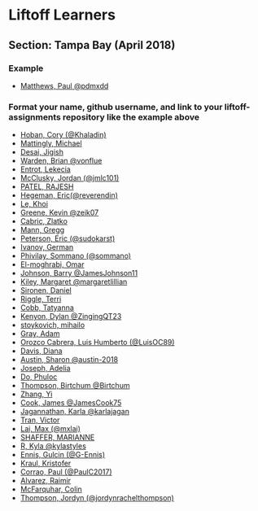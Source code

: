 
# Liftoff Learners

## Section: Tampa Bay (April 2018)

### Example
- [Matthews, Paul @pdmxdd](https://github.com/pdmxdd/liftoff-assignments)

### Format your name, github username, and link to your liftoff-assignments repository like the example above

- [Hoban, Cory (@Khaladin)](https://github.com/Khaladin/liftoff-assignments)
- [Mattingly, Michael]()
- [Desai, Jigish]()
- [Warden, Brian @vonflue](https://github.com/vonflue/liftoff-assignments)
- [Entrot, Lekecia]()
- [McClusky, Jordan (@jmlc101)](https://github.com/jmlc101/liftoff-assignments)
- [PATEL, RAJESH]()
- [Hegeman, Eric(@reverendin)](https://github.com/reverendin/liftoff-assignments)
- [Le, Khoi]()
- [Greene, Kevin @zeik07](https://github.com/zeik07/liftoff-assignments)
- [Cabric, Zlatko]()
- [Mann, Gregg]()
- [Peterson, Eric (@sudokarst)](https://github.com/sudokarst/liftoff-assignments)
- [Ivanov, German]()
- [Phivilay, Sommano (@sommano)](https://github.com/sommano/liftoff-assignments)
- [El-moghrabi, Omar]()
- [Johnson, Barry @JamesJohnson11](https://github.com/JamesJohnson11/liftoff-assignments)
- [Kiley, Margaret @margaretlillian](https://github.com/margaretlillian/liftoff-assignments)
- [Sironen, Daniel]()
- [Riggle, Terri]()
- [Cobb, Tatyanna]()
- [Kenyon, Dylan @ZingingQT23](https://github.com/ZingingQT23/liftoff-assignments)
- [stoykovich, mihailo]()
- [Gray, Adam]()
- [Orozco Cabrera, Luis Humberto (@LuisOC89)](https://github.com/LuisOC89/liftoff-assignments)
- [Davis, Diana]()
- [Austin, Sharon @austin-2018](https://github.com/austin-2018/liftoff-assignments.git)
- [Joseph, Adelia]()
- [Do, Phuloc]()
- [Thompson, Birtchum @Birtchum](https://github.com/Birtchum/liftoff-assignments)
- [Zhang, Yi]()
- [Cook, James @JamesCook75](https://github.com/JamesCook75/liftoff-assignments)
- [Jagannathan, Karla @karlajagan](https://github.com/karlajagan/liftoff-assignments)
- [Tran, Victor]()
- [Lai, Max (@mxlai)](https://github.com/mxlai/liftoff-assignments)
- [SHAFFER, MARIANNE]()
- [R, Kyla @kylastyles](https://github.com/kylastyles/liftoff-assignments)
- [Ennis, Gulcin (@G-Ennis)](https://github.com/G-Ennis/liftoff-assignments)
- [Kraul, Kristofer]()
- [Corrao, Paul (@PaulC2017)](https://github.com/PaulC2017/liftoff-assignments.git)
- [Alvarez, Raimir]()
- [McFarquhar, Colin]()
- [Thompson, Jordyn (@jordynrachelthompson)](https://github.com/JordynRachelThompson/liftoff-assignments.git)
